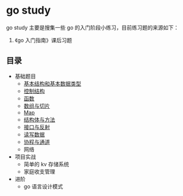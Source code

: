 # go study

go study 主要是搜集一些 go 的入门阶段小练习，目前练习题的来源如下：

1. 《go 入门指南》课后习题

## 目录

- 基础题目
  - [基本结构和基本数据类型](https://github.com/Eternaldeath/go-study/tree/master/%E5%9F%BA%E6%9C%AC%E7%BB%93%E6%9E%84%E5%92%8C%E5%9F%BA%E6%9C%AC%E6%95%B0%E6%8D%AE%E7%B1%BB%E5%9E%8B)
  - [控制结构](https://github.com/Eternaldeath/go-study/tree/master/%E6%8E%A7%E5%88%B6%E7%BB%93%E6%9E%84)
  - [函数](https://github.com/Eternaldeath/go-study/tree/master/%E5%87%BD%E6%95%B0)
  - [数组与切片](https://github.com/Eternaldeath/go-study/tree/master/%E6%95%B0%E7%BB%84%E4%B8%8E%E5%88%87%E7%89%87)
  - [Map](https://github.com/Eternaldeath/go-study/tree/master/Map)
  - [结构体与方法](https://github.com/Eternaldeath/go-study/tree/master/%E7%BB%93%E6%9E%84%E4%BD%93%E4%B8%8E%E6%96%B9%E6%B3%95)
  - [接口与反射](https://github.com/Eternaldeath/go-study/tree/master/%E6%8E%A5%E5%8F%A3%E4%B8%8E%E5%8F%8D%E5%B0%84)
  - [读写数据](https://github.com/Eternaldeath/go-study/tree/master/%E8%AF%BB%E5%86%99%E6%95%B0%E6%8D%AE)
  - [协程与通道](https://github.com/Eternaldeath/go-study/tree/master/%E5%8D%8F%E7%A8%8B%E4%B8%8E%E9%80%9A%E9%81%93)
  - 网络
- 项目实战
  - 简单的 kv 存储系统
  - 家庭收支管理
- 进阶
  - go 语言设计模式
